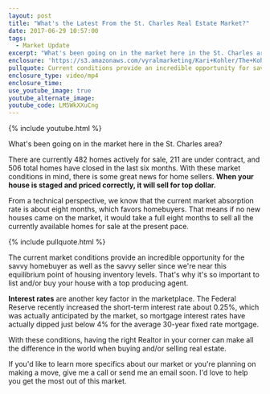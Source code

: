 ```yaml
---
layout: post
title: "What's the Latest From the St. Charles Real Estate Market?"
date: 2017-06-29 10:57:00
tags:
  - Market Update
excerpt: "What's been going on in the market here in the St. Charles area?"
enclosure: 'https://s3.amazonaws.com/vyralmarketing/Kari+Kohler/The+Kohler+Group-+The+current+state+of+the+St.+Charles+market.mp4'
pullquote: Current conditions provide an incredible opportunity for savvy homebuyers and sellers alike.
enclosure_type: video/mp4
enclosure_time:
use_youtube_image: true
youtube_alternate_image:
youtube_code: LM5WkXXuCng
---
```



{% include youtube.html %}

What's been going on in the market here in the St. Charles area?

There are currently 482 homes actively for sale, 211 are under contract, and 506 total homes have closed in the last six months. With these market conditions in mind, there is some great news for home sellers. **When your house is staged and priced correctly, it will sell for top dollar.**

From a technical perspective, we know that the current market absorption rate is about eight months, which favors homebuyers. That means if no new houses came on the market, it would take a full eight months to sell all the currently available homes for sale at the present pace.

{% include pullquote.html %}

The current market conditions provide an incredible opportunity for the savvy homebuyer as well as the savvy seller since we're near this equilibrium point of housing inventory levels. That's why it's so important to list and/or buy your house with a top producing agent.

**Interest rates** are another key factor in the marketplace. The Federal Reserve recently increased the short-term interest rate about 0.25%, which was actually anticipated by the market, so mortgage interest rates have actually dipped just below 4% for the average 30-year fixed rate mortgage.

With these conditions, having the right Realtor in your corner can make all the difference in the world when buying and/or selling real estate.

If you'd like to learn more specifics about our market or you're planning on making a move, give me a call or send me an email soon. I'd love to help you get the most out of this market.